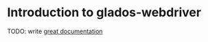 # Introduction to glados-webdriver

TODO: write [great documentation](http://jacobian.org/writing/what-to-write/)
